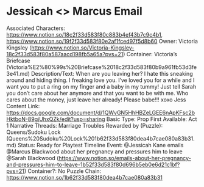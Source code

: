 # Jessicah <> Marcus Email

Associated Characters: https://www.notion.so/18c2f33d583f80c883b4ef43b7c9c4b1, https://www.notion.so/19f2f33d583f80e2af1fced97f5d8b60
Owner: Victoria Kingsley (https://www.notion.so/Victoria-Kingsley-18c2f33d583f80a587aacd198fb5a65a?pvs=21)
Container: Victoria’s Briefcase (Victoria%E2%80%99s%20Briefcase%2018c2f33d583f80b9a961fb53d3fe3e41.md)
Description/Text: When are you leaving her? I hate this sneaking around and hiding thing. I freaking love you. I’ve loved you for a while and I want you to put a ring on my finger and a baby in my tummy! Just tell Sarah you don’t care about her anymore and that you want to be with me. Who cares about the money, just leave her already! Please babe!!!
xoxo Jess
Content Link: https://docs.google.com/document/d/1QWvGN5HhHBZeLGEE6nApKFsc2bHktboN-89gjUhxQZk/edit?usp=sharing
Basic Type: Prop
First Available: Act 1
Narrative Threads: Marriage Troubles
Rewarded by (Puzzle): Queens/Sudoku Lock (Queens%20Sudoku%20Lock%201b62f33d583f80dea4b7cae080a83b31.md)
Status: Ready for Playtest
Timeline Event: @Jessicah Kane emails @Marcus Blackwood about her pregnancy and pressures him to leave @Sarah Blackwood  (https://www.notion.so/emails-about-her-pregnancy-and-pressures-him-to-leave-1b52f33d583f80d696b5eb0e6d21c1bf?pvs=21)
Container?: No
Puzzle Chain: https://www.notion.so/1b62f33d583f80dea4b7cae080a83b31